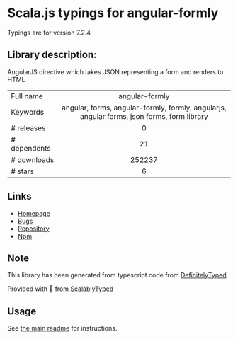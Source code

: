 
# Scala.js typings for angular-formly

Typings are for version 7.2.4

## Library description:
AngularJS directive which takes JSON representing a form and renders to HTML

|                    |                 |
| ------------------ | :-------------: |
| Full name          | angular-formly |
| Keywords           | angular, forms, angular-formly, formly, angularjs, angular forms, json forms, form library |
| # releases         | 0 |
| # dependents       | 21 |
| # downloads        | 252237 |
| # stars            | 6 |

## Links
- [Homepage](http://formly-js.github.io/angular-formly/)
- [Bugs](https://github.com/formly-js/angular-formly/issues)
- [Repository](https://github.com/formly-js/angular-formly)
- [Npm](https://www.npmjs.com/package/angular-formly)
    


## Note
This library has been generated from typescript code from [DefinitelyTyped](https://definitelytyped.org).

Provided with :purple_heart: from [ScalablyTyped](https://github.com/oyvindberg/ScalablyTyped)

## Usage
See [the main readme](../../readme.md) for instructions.


